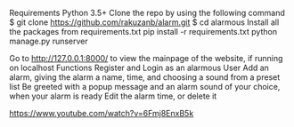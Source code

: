 Requirements
Python 3.5+
Clone the repo by using the following command
$ git clone https://github.com/rakuzanb/alarm.git
$ cd alarmous
Install all the packages from requirements.txt
pip install -r requirements.txt
python manage.py runserver

Go to http://127.0.0.1:8000/ to view the mainpage of the website, if running on localhost
Functions
Register and Login as an alarmous User
Add an alarm, giving the alarm a name, time, and choosing a sound from a preset list
Be greeted with a popup message and an alarm sound of your choice, when your alarm is ready
Edit the alarm time, or delete it

https://www.youtube.com/watch?v=6Fmj8EnxB5k
